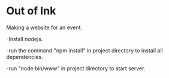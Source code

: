 Out of Ink
=========
Making a website for an event.

-Install nodejs.

-run the command "npm install" in project directory to install all dependencies.

-run "node bin/www" in project directory to start server.